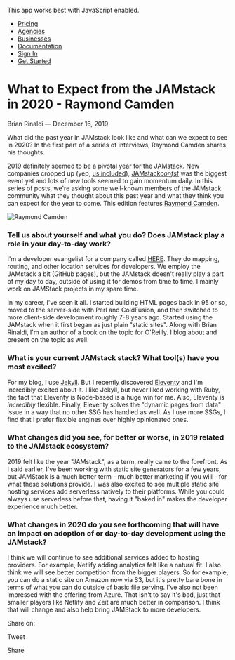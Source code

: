 This app works best with JavaScript enabled.





-   [Pricing](/pricing)
-   [Agencies](/agencies)
-   [Businesses](/businesses)
-   [Documentation](https://www.stackbit.com/docs/)
-   [Sign In](https://app.stackbit.com/)
-   <a href="https://app.stackbit.com/create" class="button-component button-component-theme-accent button-component-hollow"><span>Get Started</span></a>

What to Expect from the JAMstack in 2020 - Raymond Camden
=========================================================

Brian Rinaldi — December 16, 2019

What did the past year in JAMstack look like and what can we expect to see in 2020? In the first part of a series of interviews, Raymond Camden shares his thoughts.

2019 definitely seemed to be a pivotal year for the JAMstack. New companies cropped up (yep, [us included](https://www.stackbit.com/)), [JAMstack*conf*sf](https://jamstackconf.com/sf/) was the biggest event yet and lots of new tools seemed to gain momentum daily. In this series of posts, we're asking some well-known members of the JAMstack community what they thought about this past year and what they think you can expect for the year to come. This edition features [Raymond Camden](https://twitter.com/raymondcamden).

![Raymond Camden](/images/1576502209-raymondcamden.jpg)

### Tell us about yourself and what you do? Does JAMstack play a role in your day-to-day work?

I'm a developer evangelist for a company called [HERE](https://www.here.com/). They do mapping, routing, and other location services for developers. We employ the JAMstack a bit (GitHub pages), but the JAMstack doesn't really play a part of my day to day, outside of using it for demos from time to time. I mainly work on JAMStack projects in my spare time.

In my career, I've seen it all. I started building HTML pages back in 95 or so, moved to the server-side with Perl and ColdFusion, and then switched to more client-side development roughly 7-8 years ago. Started using the JAMstack when it first began as just plain "static sites". Along with Brian Rinaldi, I'm an author of a book on the topic for O'Reilly. I blog about and present on the topic as well.

### What is your current JAMstack stack? What tool(s) have you most excited?

For my blog, I use [Jekyll](https://jekyllrb.com/). But I recently discovered [Eleventy](https://www.11ty.dev/) and I'm incredibly excited about it. I like Jekyll, but never liked working with Ruby, the fact that Eleventy is Node-based is a huge win for me. Also, Eleventy is *incredibly* flexible. Finally, Eleventy solves the "dynamic pages from data" issue in a way that no other SSG has handled as well. As I use more SSGs, I find that I prefer flexible engines over highly opinionated ones.

### What changes did you see, for better or worse, in 2019 related to the JAMstack ecosystem?

2019 felt like the year "JAMstack", as a term, really came to the forefront. As I said earlier, I've been working with static site generators for a few years, but JAMStack is a much better term - much better marketing if you will - for what these solutions provide. I was also excited to see multiple static site hosting services add serverless natively to their platforms. While you could always use serverless before that, having it "baked in" makes the developer experience much better.

### What changes in 2020 do you see forthcoming that will have an impact on adoption of or day-to-day development using the JAMstack?

I think we will continue to see additional services added to hosting providers. For example, Netlify adding analytics felt like a natural fit. I also think we will see better competition from the bigger players. So for example, you can do a static site on Amazon now via S3, but it's pretty bare bone in terms of what you can do outside of basic file serving. I've also not been impressed with the offering from Azure. That isn't to say it's bad, just that smaller players like Netlify and Zeit are much better in comparison. I think that will change and also help bring JAMStack to more developers.

<span class="post-share-title">Share on:</span>

Tweet

Share













<!-- -->



<!-- -->








